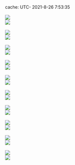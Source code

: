 cache: UTC- 2021-8-26 7:53:35<br/><br/>![](./default/LangCompos.svg)<br/>![](./default/tagsstat.svg)<br/><br/>![](./solarized/LangCompos.svg)<br/>![](./solarized/tagsstat.svg)<br/><br/>![](./solarized_dark/LangCompos.svg)<br/>![](./solarized_dark/tagsstat.svg)<br/><br/>![](./vue/LangCompos.svg)<br/>![](./vue/tagsstat.svg)<br/><br/>![](./dracula/LangCompos.svg)<br/>![](./dracula/tagsstat.svg)<br/><br/>![](./monokai/LangCompos.svg)<br/>![](./monokai/tagsstat.svg)<br/><br/>![](./nord_bright/LangCompos.svg)<br/>![](./nord_bright/tagsstat.svg)<br/><br/>![](./nord_dark/LangCompos.svg)<br/>![](./nord_dark/tagsstat.svg)<br/><br/>![](./github/LangCompos.svg)<br/>![](./github/tagsstat.svg)<br/><br/>![](./github_dark/LangCompos.svg)<br/>![](./github_dark/tagsstat.svg)<br/><br/>